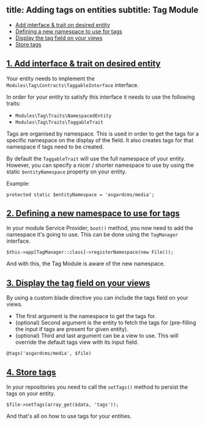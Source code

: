 title: Adding tags on entities
subtitle: Tag Module
-------

- [Add interface & trait on desired entity](#add-interface-trait)
- [Defining a new namespace to use for tags](#define-namespace)
- [Display the tag field on your views](#display-tags)
- [Store tags](#store-tags)


## <a name="add-interface-trait" class="anchor" href="#add-interface-trait">1. Add interface & trait on desired entity</a>

Your entity needs to implement the `Modules\Tag\Contracts\TaggableInterface` interface.

In order for your entity to satisfy this interface it needs to use the following traits:

- `Modules\Tag\Traits\NamespacedEntity`
- `Modules\Tag\Traits\TaggableTrait`

Tags are organised by namespace. This is used in order to get the tags for a specific namespace on the display of the field. It also creates tags for that namespace if tags need to be created.
 
By default the `TaggableTrait` will use the full namespace of your entity. However, you can specify a nicer / shorter namespace to use by using the static `$entityNamespace` property on your entity.
 
Example:
 
``` .language-php
protected static $entityNamespace = 'asgardcms/media';
```


## <a name="define-namespace" class="anchor" href="#define-namespace">2. Defining a new namespace to use for tags</a>

In your module Service Provider, `boot()` method, you now need to add the namespace it's going to use. This can be done using the `TagManager` interface.

``` .language-php
$this->app[TagManager::class]->registerNamespace(new File());
```

And with this, the Tag Module is aware of the new namespace.


## <a name="display-tags" class="anchor" href="#display-tags">3. Display the tag field on your views</a>


By using a custom blade directive you can include the tags field on your views. 

- The first argument is the namespace to get the tags for.
- (optional) Second argument is the entity to fetch the tags for (pre-filling the input if tags are present for given entity).
- (optional) Third and last argument can be a view to use. This will override the default tags view with its input field.

```` .language-php
@tags('asgardcms/media', $file)
````


## <a name="store-tags" class="anchor" href="#store-tags">4. Store tags</a>


In your repositories you need to call the `setTags()` method to persist the tags on your entity.

``` .language-php
$file->setTags(array_get($data, 'tags'));
```

And that's all on how to use tags for your entities.